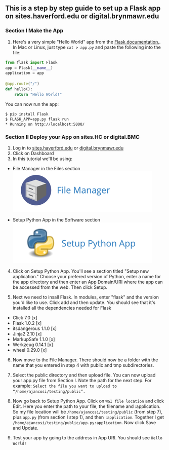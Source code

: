 ## This is a step by step guide to set up a Flask app on sites.haverford.edu or digital.brynmawr.edu  

### Section I Make the App

1) Here's a very simple "Hello World" app from the [Flask documentation.](http://flask.pocoo.org/).  In Mac or Linux, just type `cat > app.py` and paste the following into the file: 
```Python
from flask import Flask
app = Flask(__name__)
application = app

@app.route("/")
def hello():
    return "Hello World!"
 ```  
 You can now run the app:
 ```
$ pip install Flask
$ FLASK_APP=app.py flask run
 * Running on http://localhost:5000/
```
 
### Section II Deploy your App on sites.HC or digital.BMC
1) Log in to [sites.haverford.edu](https://sites.haverford.edu/) or [digital.brynmawr.edu](https://digital.brynmawr.edu/)
2) Click on Dashboard 
3) In this tutorial we'll be using:  

* File Manager in the Files section   
![alt text](https://raw.githubusercontent.com/tri-co-hackathon-2019/python_web_applications/master/Screen%20Shot%202019-02-08%20at%209.24.40%20PM.png
 "File manager image")

* Setup Python App in the Software section 
![alt text](https://raw.githubusercontent.com/tri-co-hackathon-2019/python_web_applications/master/Screen%20Shot%202019-02-08%20at%209.24.52%20PM.png
 "Python apps image")

4) Click on Setup Python App.  You'll see a section titled "Setup new application."  Choose your prefered version of Python, enter a name for the app directory and then enter an App Domain/URI where the app can be accessed from the web.  Then click Setup. 

5) Next we need to insall Flask.  In modules, enter "flask" and the version you'd like to use. Click add and then update. You should see that it's installed all the dependencies needed for Flask 
- Click	7.0	[x]
- Flask	1.0.2	[x]
- itsdangerous	1.1.0	[x]
- Jinja2	2.10	[x]
- MarkupSafe	1.1.0	[x]
- Werkzeug	0.14.1	[x]
- wheel	0.29.0	[x]

6) Now move to the File Manager.  There should now be a folder with the name that you entered in step 4 with public and tmp subdirectories. 

7) Select the public directory and then upload file.  You can now upload your app.py file from Section I. Note the path for the next step. For example: `Select the file you want to upload to “/home/ajancosi/testing/public”.`

8) Now go back to Setup Python App.  Click on `WGI file location` and click Edit.  Here you enter the path to your file, the filename and :application.  So my file location will be `/home/ajancosi/testing/public` (from step 7), plus `app.py` (from section I step 1), and then `:application`.  Together I get `/home/ajancosi/testing/public/app.py:application`. Now click Save and Update. 

9) Test your app by going to the address in App URI.  You should see `Hello World!`

